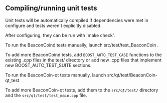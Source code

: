 Compiling/running unit tests
------------------------------------

Unit tests will be automatically compiled if dependencies were met in configure
and tests weren't explicitly disabled.

After configuring, they can be run with 'make check'.

To run the BeaconCoind tests manually, launch src/test/test_BeaconCoin .

To add more BeaconCoind tests, add `BOOST_AUTO_TEST_CASE` functions to the existing
.cpp files in the test/ directory or add new .cpp files that
implement new BOOST_AUTO_TEST_SUITE sections.

To run the BeaconCoin-qt tests manually, launch src/qt/test/BeaconCoin-qt_test

To add more BeaconCoin-qt tests, add them to the `src/qt/test/` directory and
the `src/qt/test/test_main.cpp` file.
